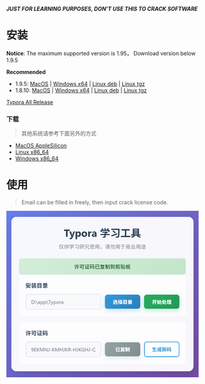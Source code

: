 ***JUST FOR LEARNING PURPOSES, DON'T USE THIS TO CRACK SOFTWARE***

# 安装

**Notice**: The maximum supported version is 1.95， Download version below 1.9.5

**Recommended** 
  - 1.9.5: [MacOS](https://download.typora.io/mac/Typora-1.9.5.dmg) | [Windows x64](https://download.typora.io/windows/typora-setup-x64-1.9.5.exe) | [Linux deb](https://download.typora.io/linux/typora_1.9.5_amd64.deb) | [Linux tgz](https://download.typora.io/linux/Typora-linux-x64-1.9.5.tar.gz)
  - 1.8.10: [MacOS](https://download.typora.io/mac/Typora-1.8.10.dmg) | [Windows x64](https://download.typora.io/windows/typora-setup-x64-1.8.10.exe) | [Linux deb](https://download.typora.io/linux/typora_1.8.10_amd64.deb) | [Linux tgz](https://download.typora.io/linux/Typora-linux-x64-1.8.10.tar.gz)

[Typora All Release](https://typora.io/releases/all)


### 下载

> 其他系统请参考下面另外的方式
- [MacOS AppleSilicon](https://github.com/atopx/typora-crack/releases/download/v0.2.0/typora-crack-apple-silicon)
- [Linux x86_64](https://github.com/atopx/typora-crack/releases/download/v0.2.0/typora-crack-linux-amd64)
- [Windows x86_64](https://github.com/atopx/typora-crack/releases/download/v0.2.0/typora-crack.exe)


# 使用

> Email can be filled in freely, then input crack license code.

![](./img/appv2.png)




